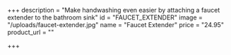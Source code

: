 +++
description = "Make handwashing even easier by attaching a faucet extender to the bathroom sink"
id = "FAUCET_EXTENDER"
image = "/uploads/faucet-extender.jpg"
name = "Faucet Extender"
price = "24.95"
product_url = ""

+++
